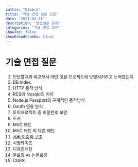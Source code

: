 ```yaml
---
author: "Nibble"
title: "기술 면접 질문 모음"
date: "2021-04-21"
description: "면접질문 정리"
categories: "기술 면접 질문"
ShowToc: false
ShowBreadCrumbs: false
---
```


# 기술 면접 질문
1. 인턴할때와 비교해서 어떤 것을 프로젝트에 반영시키려고 노력했는지
2. DB Index
3. HTTP 동작 방식
4. RDS와 Nosqld의 차이
5. Node.js Passport의 구체적인 동작방식 
6. Oauth 인증 방식
7. 토이프로젝트 중 비밀번호 보안
8. 도커
9.  MVC 패턴
10. MVC 패턴 외 다른 패턴
11. [서버 이중화 구조](https://travislife.tistory.com/47)
12. 시퀄라이즈
13. 디자인패턴
14. 블로킹 vs 논블로킹
15. CORS